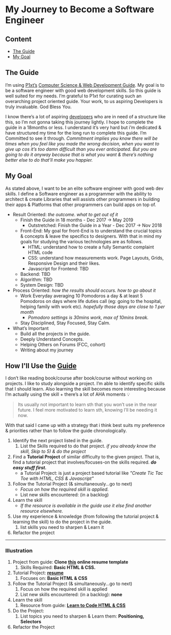 # My Journey to Become a Software Engineer

## Content
* [The Guide](#the-guide)
* [My Goal](#my-goal)

## The Guide
I’m using [P1xt’s](https://github.com/P1xt) [Computer Science & Web Development Guide](https://github.com/P1xt/p1xt-guides#computer-science-and-web-development---comprehensive). My goal is to be a software engineer with good web development skills. So this guide is well suited for my needs. I’m grateful to P1xt for curating such an overarching project oriented guide. Your work, to us aspiring Developers is truly invaluable. God Bless You.

I know there’s a lot of aspiring [developers](https://forum.freecodecamp.org/t/computer-deprecated-guide-web-development-with-computer-science-foundations-comprehensive-path/64516) who are in need of a structure like this, so I’m not gonna taking this journey lightly. I hope to complete the guide in a 18months or less. I understand it’s very hard but i’m dedicated & have structured my time for the long run to complete this guide. I’m Committed to see it through.
*Commitment implies you know there will be times when you feel like you made the wrong decision, when you want to give up cos it’s too damn difficult than you ever anticipated. But you are going to do it anyway because that is what you want & there’s nothing better else to do that’ll make you happier.*

## My Goal
As stated above, I want to be an elite software engineer with good web dev skills. I define a Software engineer as a programmer with the ability to architect & create Libraries that will assists other programmers in building their apps & Platforms that other programmers can build apps on top of.
* Result Oriented: *the outcome. what to get out of it*
    * Finish the Guide in 18 months - Dec 2017 -> May 2019
        * Outstretched: Finish the Guide in a Year - Dec 2017 -> Nov 2018
    * Front-End: My goal for front-End is to understand the crucial topics & concepts & leave the specifics to designers. With that in mind my goals for studying the various technologies are as follows.
        * HTML: understand how to create a fully Semantic complaint HTML code
        * CSS: understand how measurements work. Page Layouts, Grids, Responsive Design and their likes.
        * Javascript for Frontend: TBD
    * Backend: TBD
    * Algorithm: TBD
    * System Design: TBD
* Process Oriented: *how the results should occurs. how to go about it*
    * Work Everyday averaging 10 Pomodoros a day & at least 5 Pomodoros on days where life duties call (eg: going to the hospital, helping family with work etc). *hopefully those days are close to 1 per month*
        * *Pomodoro settings is 30mins work, max of 10mins break.*
    * Stay Disciplined, Stay Focused, Stay Calm.
* What’s Important
    * Build all the projects in the guide.
    * Deeply Understand Concepts.
    * Helping Others on Forums (FCC, cohort)
    * Writing about my journey
    
## How I'll Use the [Guide](https://github.com/P1xt/p1xt-guides/blob/master/cs-wd.md)
I don’t like reading book/course after book/course without working on projects. I like to study alongside a project. I’m able to identify specific skills that I should learn. Also learning the skill becomes more interesting because I’m actually using the skill + there’s a lot of AHA moments :bulb:
> Its usually not important to learn sth that you won’t use in the near future. I feel more motivated to learn sth, knowing I’ll be needing it now.

With that said I came up with a strategy that i think best suits my preference & priorities rather than to follow the guide chronologically.

1. Identify the next project listed in the guide.
   1. List the Skills required to do that project. *if you already know the skill, Skip to 5) & do the project*
2. Find a **Tutorial Project** of similar difficulty to the given project. That is, find a tutorial project that involves/focuses-on the skills required. ***do easy stuff first.***
   * a Tutorial Project: is just a project based tutorial like *"Create Tic Tac Toe with HTML, CSS & Javascript"*
3. Follow the Tutorial Project (& simultaneously...go to next)
   * *Focus on how the required skill is applied.*
   * List new skills encountered: (in a backlog)
4. Learn the skill
   * *If the resource is available in the guide use it else find another resource elsewhere.*
5. Use my experience & knowledge (from following the tutorial project & learning the skill) to do the project in the guide.
   1. list skills you need to sharpen & Learn it
6. Refactor the project

***
   ### Illustration

1. Project from guide: **Clone [this](https://creativemarket.com/ikonome/686585-Material-Resume-Blue/screenshots/#screenshot2) online resume template**
   1. Skills Required: **Basic HTML & CSS.**
2. Tutorial Project: **[resume](https://www.youtube.com/watch?v=jJuHQNULXGs&list=PLsIkqR8inizt8SpD6utVTPhy8gFQzQNug)**
   1. Focuses on: **Basic HTML & CSS**
3. Follow the Tutorial Project (& simultaneously...go to next)
   1. Focus on how the required skill is applied
   2. List new skills encountered: (in a backlog): **none**
4. Learn the skill
   1. Resource from guide: **[Learn to Code HTML & CSS](http://learn.shayhowe.com/html-css/)**
5. Do the Project:
   1. List topics you need to sharpen & Learn them: **Positioning, Selectors**
6. Refactor the Project
   

   

